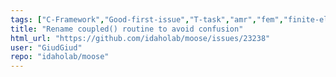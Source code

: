```yaml
---
tags: ["C-Framework","Good-first-issue","T-task","amr","fem","finite-elements","finite-volumes","multiphysics","object-oriented","parallel","simulation"]
title: "Rename coupled() routine to avoid confusion"
html_url: "https://github.com/idaholab/moose/issues/23238"
user: "GiudGiud"
repo: "idaholab/moose"
---
```


